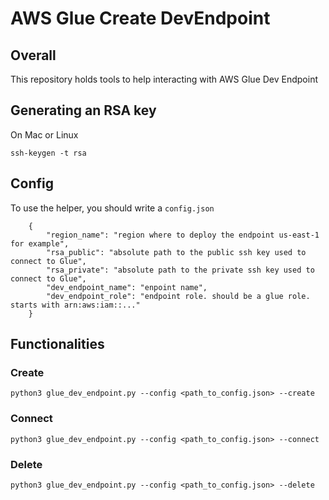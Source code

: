 # AWS Glue Create DevEndpoint

## Overall
This repository holds tools to help interacting with AWS Glue Dev Endpoint

## Generating an RSA key

On Mac or Linux

```
ssh-keygen -t rsa
```

## Config

To use the helper, you should write a `config.json`

```
    {
        "region_name": "region where to deploy the endpoint us-east-1 for example",
        "rsa_public": "absolute path to the public ssh key used to connect to Glue",
        "rsa_private": "absolute path to the private ssh key used to connect to Glue",
        "dev_endpoint_name": "enpoint name",
        "dev_endpoint_role": "endpoint role. should be a glue role. starts with arn:aws:iam::..."
    }
```

## Functionalities

### Create
```
python3 glue_dev_endpoint.py --config <path_to_config.json> --create
```
### Connect
```
python3 glue_dev_endpoint.py --config <path_to_config.json> --connect
```
### Delete
```
python3 glue_dev_endpoint.py --config <path_to_config.json> --delete
```
